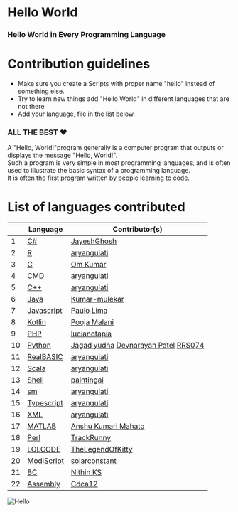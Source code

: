 # Hello World

### Hello World in Every Programming Language
# Contribution guidelines

* Make sure you create a Scripts with proper name "hello" instead of something else.
* Try to learn new things add "Hello World" in different languages that are not there
* Add your language, file in the list below.
### ALL THE BEST :heart:


A "Hello, World!"program generally is a computer program that outputs or displays the message "Hello, World!". <br>Such a program is very simple in most programming languages, and is often used to illustrate the basic syntax of a programming language.<br>
It is often the first program written by people learning to code.

# List of languages contributed

|    | Language | Contributor(s) |
|--- | --- | --- |
|1|[C#](Hello.cs)|[JayeshGhosh](https://github.com/JayeshGhosh)|
|2|[R](hello.R)|[aryangulati](https://github.com/aryangulati)|
|3|[C](hello.c)|[Om Kumar](https://github.com/omkumar40)|
|4|[CMD](hello.cmd)|[aryangulati](https://github.com/aryangulati)|
|5|[C++](hello.cpp)|[aryangulati](https://github.com/aryangulati)|
|6|[Java](hello.java)|[Kumar-mulekar](https://github.com/Kumar-mulekar)|
|7|[Javascript](hello.js)|[Paulo Lima](https://github.com/prmlimajr)|
|8|[Kotlin](hello.kt)|[Pooja Malani](https://github.com/poojamalani15)|
|9|[PHP](hello.php)|[lucianotapia](https://github.com/lucianotapia)|
|10|[Python](hello.py)|[Jagad yudha](https://github.com/jagadyudha) [Devnarayan Patel](https://github.com/devnarayanp02) [RRS074](https://github.com/RRS074)|
|11|[RealBASIC](hello.rb)|[aryangulati](https://github.com/aryangulati)|
|12|[Scala](hello.scala)|[aryangulati](https://github.com/aryangulati)|
|13|[Shell](hello.sh)|[paintingai](https://github.com/paintingai)|
|14|[sm](hello.sm)|[aryangulati](https://github.com/aryangulati)|
|15|[Typescript](hello.ts)|[aryangulati](https://github.com/aryangulati)|
|16|[XML](hello.xlsm)|[aryangulati](https://github.com/aryangulati)|
|17|[MATLAB](hello.m)|[Anshu Kumari Mahato](https://github.com/Anshu-111)|
|18|[Perl](hello.pl)|[TrackRunny](https://github.com/TrackRunny)
|19|[LOLCODE](hello.lol)|[TheLegendOfKitty](https://github.com/TheLegendOfKitty)|
|20|[ModiScript](hello.chai)|[solarconstant](https://github.com/solarconstant)|
|21|[BC](hello.txt)|[Nithin KS](https://github.com/nithinkodadhavadee)|
|22|[Assembly](HelloWorld.asm)|[Cdca12](https://github.com/Cdca12)|

![Hello](https://user-images.githubusercontent.com/72185115/94937816-b8da3300-04ed-11eb-8d36-3d42ad7b857c.gif)
